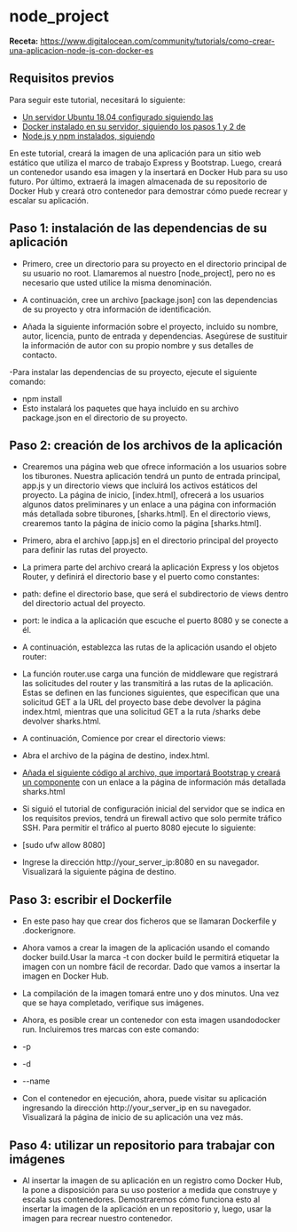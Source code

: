 # node_project



**Receta:** <https://www.digitalocean.com/community/tutorials/como-crear-una-aplicacion-node-js-con-docker-es>

## Requisitos previos

Para seguir este tutorial, necesitará lo siguiente:

- [Un servidor Ubuntu 18.04 configurado siguiendo las](https://www.digitalocean.com/community/tutorials/initial-server-setup-with-ubuntu-18-04)
- [Docker instalado en su servidor, siguiendo los pasos 1 y 2 de ](https://www.digitalocean.com/community/tutorials/how-to-install-and-use-docker-on-ubuntu-18-04)
- [Node.js y npm instalados, siguiendo](https://www.digitalocean.com/community/tutorials/how-to-install-node-js-on-ubuntu-18-04#installing-using-a-ppa)

En este tutorial, creará la imagen de una aplicación para un sitio web estático que utiliza el marco de trabajo Express y Bootstrap. Luego, creará un contenedor usando esa imagen y la insertará en Docker Hub para su uso futuro. Por último, extraerá la imagen almacenada de su repositorio de Docker Hub y creará otro contenedor para demostrar cómo puede recrear y escalar su aplicación.


## Paso 1: instalación de las dependencias de su aplicación

- Primero, cree un directorio para su proyecto en el directorio principal de su usuario no root. Llamaremos al nuestro [node_project], pero no es necesario que usted utilice la misma denominación.
  
- A continuación, cree un archivo [package.json] con las dependencias de su proyecto y otra información de identificación. 

- Añada la siguiente información sobre el proyecto, incluido su nombre, autor, licencia, punto de entrada y dependencias. Asegúrese de sustituir la información de autor con su propio nombre y sus detalles de contacto.

-Para instalar las dependencias de su proyecto, ejecute el siguiente comando:
- npm install
- Esto instalará los paquetes que haya incluido en su archivo package.json en el directorio de su proyecto.


## Paso 2: creación de los archivos de la aplicación

- Crearemos una página web que ofrece información a los usuarios sobre los tiburones. Nuestra aplicación tendrá un punto de entrada principal, app.js y un directorio views que incluirá los activos estáticos del proyecto. La página de inicio, [index.html], ofrecerá a los usuarios algunos datos preliminares y un enlace a una página con información más detallada sobre tiburones, [sharks.html]. En el directorio views, crearemos tanto la página de inicio como la página [sharks.html].

- Primero, abra el archivo [app.js] en el directorio principal del proyecto para definir las rutas del proyecto.

- La primera parte del archivo creará la aplicación Express y los objetos Router, y definirá el directorio base y el puerto como constantes: 
- path: define el directorio base, que será el subdirectorio de views dentro del directorio actual del proyecto.
- port: le indica a la aplicación que escuche el puerto 8080 y se conecte a él.

- A continuación, establezca las rutas de la aplicación usando el objeto router:
- La función router.use carga una función de middleware que registrará las solicitudes del router y las transmitirá a las rutas de la aplicación. Estas se definen en las funciones siguientes, que especifican que una solicitud GET a la URL del proyecto base debe devolver la página index.html, mientras que una solicitud GET a la ruta /sharks debe devolver sharks.html.

- A continuación, Comience por crear el directorio views:
- Abra el archivo de la página de destino, index.html.

- [Añada el siguiente código al archivo, que importará Bootstrap y creará un componente](https://getbootstrap.com/docs/4.0/components/jumbotron/) con un enlace a la página de información más detallada sharks.html

- Si siguió el tutorial de configuración inicial del servidor que se indica en los requisitos previos, tendrá un firewall activo que solo permite tráfico SSH. Para permitir el tráfico al puerto 8080 ejecute lo siguiente:
- [sudo ufw allow 8080]
- Ingrese la dirección http://your_server_ip:8080 en su navegador. Visualizará la siguiente página de destino.

## Paso 3: escribir el Dockerfile

- En este paso hay que crear dos ficheros que se llamaran Dockerfile y .dockerignore.
  
- Ahora vamos a crear  la imagen de la aplicación usando el comando docker build.Usar la marca -t con docker build le permitirá etiquetar la imagen con un nombre fácil de recordar. Dado que vamos a insertar la imagen en Docker Hub.

- La compilación de la imagen tomará entre uno y dos minutos. Una vez que se haya completado, verifique sus imágenes.


- Ahora, es posible crear un contenedor con esta imagen usandodocker run. Incluiremos tres marcas con este comando:
- -p
- -d
- --name
- Con el contenedor en ejecución, ahora, puede visitar su aplicación ingresando la dirección http://your_server_ip en su navegador. Visualizará la página de inicio de su aplicación una vez más.


## Paso 4: utilizar un repositorio para trabajar con imágenes

- Al insertar la imagen de su aplicación en un registro como Docker Hub, la pone a disposición para su uso posterior a medida que construye y escala sus contenedores. Demostraremos cómo funciona esto al insertar la imagen de la aplicación en un repositorio y, luego, usar la imagen para recrear nuestro contenedor.

